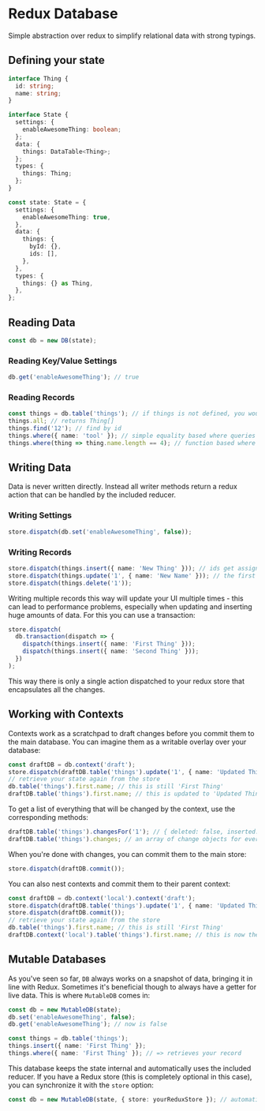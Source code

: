 # Redux Database

Simple abstraction over redux to simplify relational data with strong typings.

## Defining your state

```ts
interface Thing {
  id: string;
  name: string;
}

interface State {
  settings: {
    enableAwesomeThing: boolean;
  };
  data: {
    things: DataTable<Thing>;
  };
  types: {
    things: Thing;
  };
}

const state: State = {
  settings: {
    enableAwesomeThing: true,
  },
  data: {
    things: {
      byId: {},
      ids: [],
    },
  },
  types: {
    things: {} as Thing,
  },
};
```

## Reading Data

```ts
const db = new DB(state);
```

### Reading Key/Value Settings

```ts
db.get('enableAwesomeThing'); // true
```

### Reading Records

```ts
const things = db.table('things'); // if things is not defined, you would get an error here
things.all; // returns Thing[]
things.find('12'); // find by id
things.where({ name: 'tool' }); // simple equality based where queries
things.where(thing => thing.name.length == 4); // function based where queries
```

## Writing Data

Data is never written directly. Instead all writer methods return a redux action that can be handled by the included reducer.

### Writing Settings

```ts
store.dispatch(db.set('enableAwesomeThing', false));
```

### Writing Records

```ts
store.dispatch(things.insert({ name: 'New Thing' })); // ids get assigned automatically if not provided
store.dispatch(things.update('1', { name: 'New Name' })); // the first parameter could be an array instead for multi updates
store.dispatch(things.delete('1'));
```

Writing multiple records this way will update your UI multiple times - this can lead to performance problems, especially when updating and inserting huge amounts of data. For this you can use a transaction:

```ts
store.dispatch(
  db.transaction(dispatch => {
    dispatch(things.insert({ name: 'First Thing' }));
    dispatch(things.insert({ name: 'Second Thing' }));
  })
);
```

This way there is only a single action dispatched to your redux store that encapsulates all the changes.

## Working with Contexts

Contexts work as a scratchpad to draft changes before you commit them to the main database. You can imagine them as a writable overlay over your database:

```ts
const draftDB = db.context('draft');
store.dispatch(draftDB.table('things').update('1', { name: 'Updated Thing' }));
// retrieve your state again from the store
db.table('things').first.name; // this is still 'First Thing'
draftDB.table('things').first.name; // this is updated to 'Updated Thing'
```

To get a list of everything that will be changed by the context, use the corresponding methods:

```ts
draftDB.table('things').changesFor('1'); // { deleted: false, inserted: false, changes: { name: 'Updated Thing' } }
draftDB.table('things').changes; // an array of change objects for every row that has changed
```

When you're done with changes, you can commit them to the main store:

```ts
store.dispatch(draftDB.commit());
```

You can also nest contexts and commit them to their parent context:

```ts
const draftDB = db.context('local').context('draft');
store.dispatch(draftDB.table('things').update('1', { name: 'Updated Thing' }));
store.dispatch(draftDB.commit());
// retrieve your state again from the store
db.table('things').first.name; // this is still 'First Thing'
draftDB.context('local').table('things').first.name; // this is now the value from the nested context
```

## Mutable Databases

As you've seen so far, `DB` always works on a snapshot of data, bringing it in line with Redux. Sometimes it's beneficial though to always have a getter for live data. This is where `MutableDB` comes in:

```ts
const db = new MutableDB(state);
db.set('enableAwesomeThing', false);
db.get('enableAwesomeThing'); // now is false

const things = db.table('things');
things.insert({ name: 'First Thing' });
things.where({ name: 'First Thing' }); // => retrieves your record
```

This database keeps the state internal and automatically uses the included reducer. If you have a Redux store (this is completely optional in this case), you can synchronize it with the `store` option:

```ts
const db = new MutableDB(state, { store: yourReduxStore }); // automatically synchronized with the store
```

